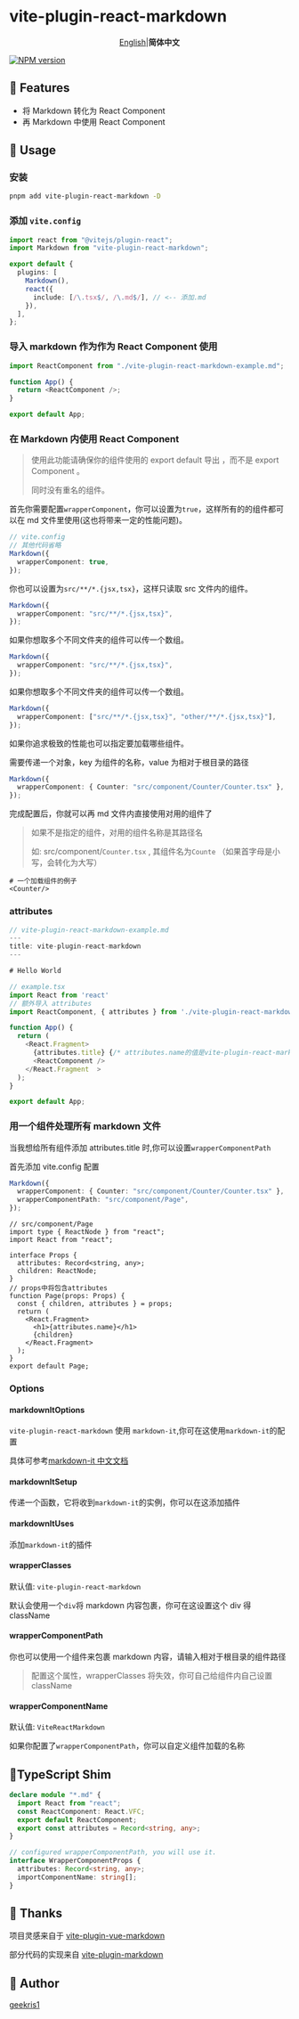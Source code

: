 # vite-plugin-react-markdown

<p align='center'>
<a href="https://github.com/geekris1/vite-plugin-react-markdown/blob/master/README.md">English</a>|<b>简体中文</b>    
</p>

[![NPM version](https://img.shields.io/npm/v/vite-plugin-react-markdown?color=00FFFF)](https://www.npmjs.com/package/vite-plugin-react-markdown)

## 🚀 Features

- 将 Markdown 转化为 React Component
- 再 Markdown 中使用 React Component

## 🔧 Usage

### 安装

```bash
pnpm add vite-plugin-react-markdown -D
```

### 添加 `vite.config`

```ts
import react from "@vitejs/plugin-react";
import Markdown from "vite-plugin-react-markdown";

export default {
  plugins: [
    Markdown(),
    react({
      include: [/\.tsx$/, /\.md$/], // <-- 添加.md
    }),
  ],
};
```

### 导入 markdown 作为作为 React Component 使用

```js
import ReactComponent from "./vite-plugin-react-markdown-example.md";

function App() {
  return <ReactComponent />;
}

export default App;
```

### 在 Markdown 内使用 React Component

> 使用此功能请确保你的组件使用的 export default 导出 ，而不是 export Component 。
>
> 同时没有重名的组件。

首先你需要配置`wrapperComponent`，你可以设置为`true`，这样所有的的组件都可以在 md 文件里使用(这也将带来一定的性能问题)。

```ts
// vite.config
// 其他代码省略
Markdown({
  wrapperComponent: true,
});
```

你也可以设置为`src/**/*.{jsx,tsx}`，这样只读取 src 文件内的组件。

```ts
Markdown({
  wrapperComponent: "src/**/*.{jsx,tsx}",
});
```

如果你想取多个不同文件夹的组件可以传一个数组。

```ts
Markdown({
  wrapperComponent: "src/**/*.{jsx,tsx}",
});
```

如果你想取多个不同文件夹的组件可以传一个数组。

```ts
Markdown({
  wrapperComponent: ["src/**/*.{jsx,tsx}", "other/**/*.{jsx,tsx}"],
});
```

如果你追求极致的性能也可以指定要加载哪些组件。

需要传递一个对象，key 为组件的名称，value 为相对于根目录的路径

```ts
Markdown({
  wrapperComponent: { Counter: "src/component/Counter/Counter.tsx" },
});
```

完成配置后，你就可以再 md 文件内直接使用对用的组件了

> 如果不是指定的组件，对用的组件名称是其路径名
>
> 如: src/component/`Counter.tsx` , 其组件名为`Counte` （如果首字母是小写，会转化为大写）

```react
# 一个加载组件的例子
<Counter/>
```

### attributes

```ts
// vite-plugin-react-markdown-example.md
---
title: vite-plugin-react-markdown
---

# Hello World

// example.tsx
import React from 'react'
// 额外导入 attributes
import ReactComponent, { attributes } from './vite-plugin-react-markdown-example.md';

function App() {
  return (
    <React.Fragment>
      {attributes.title} {/* attributes.name的值是vite-plugin-react-markdown */}
      <ReactComponent />
    </React.Fragment  >
  );
}

export default App;


```

### 用一个组件处理所有 markdown 文件

当我想给所有组件添加 attributes.title 时,你可以设置`wrapperComponentPath`

首先添加 vite.config 配置

```ts
Markdown({
  wrapperComponent: { Counter: "src/component/Counter/Counter.tsx" },
  wrapperComponentPath: "src/component/Page",
});
```

```tsx
// src/component/Page
import type { ReactNode } from "react";
import React from "react";

interface Props {
  attributes: Record<string, any>;
  children: ReactNode;
}
// props中将包含attributes
function Page(props: Props) {
  const { children, attributes } = props;
  return (
    <React.Fragment>
      <h1>{attributes.name}</h1>
      {children}
    </React.Fragment>
  );
}
export default Page;
```

### Options

#### markdownItOptions

`vite-plugin-react-markdown` 使用 `markdown-it`,你可在这使用`markdown-it`的配置

具体可参考[markdown-it 中文文档](https://markdown-it.docschina.org/#%E7%94%A8%E6%B3%95%E7%A4%BA%E4%BE%8B)

#### markdownItSetup

传递一个函数，它将收到`markdown-it`的实例，你可以在这添加插件

#### markdownItUses

添加`markdown-it`的插件

#### wrapperClasses

默认值: `vite-plugin-react-markdown`

默认会使用一个`div`将 markdown 内容包裹，你可在这设置这个 div 得 className

#### wrapperComponentPath

你也可以使用一个组件来包裹 markdown 内容，请输入相对于根目录的组件路径

> 配置这个属性，wrapperClasses 将失效，你可自己给组件内自己设置 className

#### wrapperComponentName

默认值: `ViteReactMarkdown`

如果你配置了`wrapperComponentPath`，你可以自定义组件加载的名称

## 📖TypeScript Shim

```ts
declare module "*.md" {
  import React from "react";
  const ReactComponent: React.VFC;
  export default ReactComponent;
  export const attributes = Record<string, any>;
}

// configured wrapperComponentPath, you will use it.
interface WrapperComponentProps {
  attributes: Record<string, any>;
  importComponentName: string[];
}
```

## 🌸 Thanks

项目灵感来自于 [vite-plugin-vue-markdown](https://github.com/mdit-vue/vite-plugin-vue-markdown)

部分代码的实现来自 [vite-plugin-markdown](https://github.com/hmsk/vite-plugin-markdown)

## 🐼 Author

[geekris1](https://github.com/geekris1)
